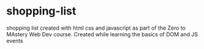 # shopping-list
shopping list created with html css and javascript as part of the Zero to MAstery Web Dev course. Created while learning the basics of DOM and JS events
